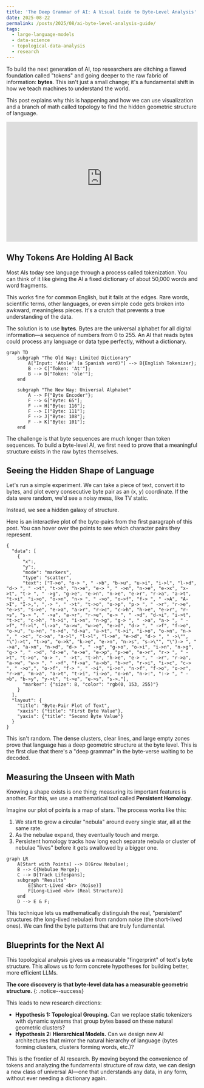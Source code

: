 ```yaml
---
title: 'The Deep Grammar of AI: A Visual Guide to Byte-Level Analysis'
date: 2025-08-22
permalink: /posts/2025/08/ai-byte-level-analysis-guide/
tags:
  - large-language-models
  - data-science
  - topological-data-analysis
  - research
---
```


To build the next generation of AI, top researchers are ditching a flawed foundation called "tokens" and going deeper to the raw fabric of information: **bytes**. This isn't just a small change; it's a fundamental shift in how we teach machines to understand the world.

This post explains why this is happening and how we can use visualization and a branch of math called topology to find the hidden geometric structure of language.

<iframe width="100%" height="315" src="https://www.youtube-nocookie.com/embed/MlBBSUT5X3A?si=fW7NV0mClxwnxW_p" title="YouTube video player" frameborder="0" allow="accelerometer; autoplay; clipboard-write; encrypted-media; gyroscope; picture-in-picture; web-share" referrerpolicy="strict-origin-when-cross-origin" allowfullscreen></iframe>

## Why Tokens Are Holding AI Back

Most AIs today see language through a process called tokenization. You can think of it like giving the AI a fixed dictionary of about 50,000 words and word fragments.

This works fine for common English, but it fails at the edges. Rare words, scientific terms, other languages, or even simple code gets broken into awkward, meaningless pieces. It's a crutch that prevents a true understanding of the data.

The solution is to use **bytes**. Bytes are the universal alphabet for all digital information—a sequence of numbers from 0 to 255. An AI that reads bytes could process any language or data type perfectly, without a dictionary.

```mermaid
graph TD
    subgraph "The Old Way: Limited Dictionary"
        A["Input: 'Atole' (a Spanish word)"] --> B{English Tokenizer};
        B --> C["Token: 'At'"];
        B --> D["Token: 'ole'"];
    end

    subgraph "The New Way: Universal Alphabet"
        A --> F{"Byte Encoder"};
        F --> G["Byte: 65"];
        F --> H["Byte: 116"];
        F --> I["Byte: 111"];
        F --> J["Byte: 108"];
        F --> K["Byte: 101"];
    end
```

The challenge is that byte sequences are much longer than token sequences. To build a byte-level AI, we first need to prove that a meaningful structure exists in the raw bytes themselves.

## Seeing the Hidden Shape of Language

Let's run a simple experiment. We can take a piece of text, convert it to bytes, and plot every consecutive byte pair as an (x, y) coordinate. If the data were random, we'd see a noisy mess, like TV static.

Instead, we see a hidden galaxy of structure.

Here is an interactive plot of the byte-pairs from the first paragraph of this post. You can hover over the points to see which character pairs they represent.

```plotly
{
  "data": [
    {
      "x":,
      "y":,
      "mode": "markers",
      "type": "scatter",
      "text": ["T->o", "o-> ", " ->b", "b->u", "u->i", "i->l", "l->d", "d-> ", " ->t", "t->h", "h->e", "e-> ", " ->n", "n->e", "e->x", "x->t", "t-> ", " ->g", "g->e", "e->n", "n->e", "e->r", "r->a", "a->t", "t->i", "i->o", "o->n", "n-> ", " ->o", "o->f", "f-> ", " ->A", "A->I", "I->,", ",-> ", " ->t", "t->o", "o->p", "p-> ", " ->r", "r->e", "e->s", "s->e", "e->a", "a->r", "r->c", "c->h", "h->e", "e->r", "r->s", "s-> ", " ->a", "a->r", "r->e", "e-> ", " ->d", "d->i", "i->t", "t->c", "c->h", "h->i", "i->n", "n->g", "g-> ", " ->a", "a-> ", " ->f", "f->l", "l->a", "a->w", "w->e", "e->d", "d-> ", " ->f", "f->o", "o->u", "u->n", "n->d", "d->a", "a->t", "t->i", "i->o", "o->n", "n-> ", " ->c", "c->a", "a->l", "l->l", "l->e", "e->d", "d-> ", " ->\"", "\")->t", "t->o", "o->k", "k->e", "e->n", "n->s", "s->\"", "\")-> ", " ->a", "a->n", "n->d", "d-> ", " ->g", "g->o", "o->i", "i->n", "n->g", "g-> ", " ->d", "d->e", "e->e", "e->p", "p->e", "e->r", "r-> ", " ->t", "t->o", "o-> ", " ->t", "t->h", "h->e", "e-> ", " ->r", "r->a", "a->w", "w-> ", " ->f", "f->a", "a->b", "b->r", "r->i", "i->c", "c-> ", " ->o",", "o->f", "f-> ", " ->i", "i->n", "n->f", "f->o", "o->r", "r->m", "m->a", "a->t", "t->i", "i->o", "o->n", "n->:", ":-> ", " ->b", "b->y", "y->t", "t->e", "e->s", "s->."],
      "marker": {"size": 8, "color": "rgb(0, 153, 255)"}
    }
  ],
  "layout": {
    "title": "Byte-Pair Plot of Text",
    "xaxis": {"title": "First Byte Value"},
    "yaxis": {"title": "Second Byte Value"}
  }
}
```

This isn't random. The dense clusters, clear lines, and large empty zones prove that language has a deep geometric structure at the byte level. This is the first clue that there's a "deep grammar" in the byte-verse waiting to be decoded.

## Measuring the Unseen with Math

Knowing a shape exists is one thing; measuring its important features is another. For this, we use a mathematical tool called **Persistent Homology**.

Imagine our plot of points is a map of stars. The process works like this:
1.  We start to grow a circular "nebula" around every single star, all at the same rate.
2.  As the nebulae expand, they eventually touch and merge.
3.  Persistent homology tracks how long each separate nebula or cluster of nebulae "lives" before it gets swallowed by a bigger one.

```mermaid
graph LR
    A[Start with Points] --> B(Grow Nebulae);
    B --> C{Nebulae Merge};
    C --> D[Track Lifespans];
    subgraph "Results"
        E[Short-Lived <br> (Noise)]
        F[Long-Lived <br> (Real Structure)]
    end
    D --> E & F;
```
This technique lets us mathematically distinguish the real, "persistent" structures (the long-lived nebulae) from random noise (the short-lived ones). We can find the byte patterns that are truly fundamental.

## Blueprints for the Next AI

This topological analysis gives us a measurable "fingerprint" of text's byte structure. This allows us to form concrete hypotheses for building better, more efficient LLMs.

**The core discovery is that byte-level data has a measurable geometric structure.**
{: .notice--success}

This leads to new research directions:
-   **Hypothesis 1: Topological Grouping.** Can we replace static tokenizers with dynamic systems that group bytes based on these natural geometric clusters?
-   **Hypothesis 2: Hierarchical Models.** Can we design new AI architectures that mirror the natural hierarchy of language (bytes forming clusters, clusters forming words, etc.)?

This is the frontier of AI research. By moving beyond the convenience of tokens and analyzing the fundamental structure of raw data, we can design a new class of universal AI—one that understands any data, in any form, without ever needing a dictionary again.
